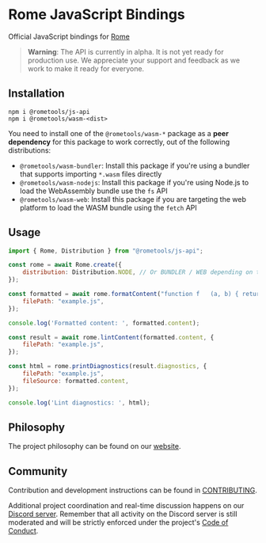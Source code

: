 # Rome JavaScript Bindings

Official JavaScript bindings for [Rome](https://rome.tools/)

> **Warning**:
> The API is currently in alpha. It is not yet ready for production use. We appreciate your support and feedback as we work to make it ready for everyone.

## Installation

```shell
npm i @rometools/js-api
npm i @rometools/wasm-<dist>
```

You need to install one of the `@rometools/wasm-*` package as a **peer dependency** for this package to work correctly, out of the following distributions:
- `@rometools/wasm-bundler`: Install this package if you're using a bundler that supports importing `*.wasm` files directly
- `@rometools/wasm-nodejs`: Install this package if you're using Node.js to load the WebAssembly bundle use the `fs` API
- `@rometools/wasm-web`: Install this package if you are targeting the web platform to load the WASM bundle using the `fetch` API

## Usage

```js
import { Rome, Distribution } from "@rometools/js-api";

const rome = await Rome.create({
	distribution: Distribution.NODE, // Or BUNDLER / WEB depending on the distribution package you've installed
});

const formatted = await rome.formatContent("function f   (a, b) { return a == b; }", {
	filePath: "example.js",
});

console.log('Formatted content: ', formatted.content);

const result = await rome.lintContent(formatted.content, {
	filePath: "example.js",
});

const html = rome.printDiagnostics(result.diagnostics, {
	filePath: "example.js",
	fileSource: formatted.content,
});

console.log('Lint diagnostics: ', html);
```

## Philosophy

The project philosophy can be found on our [website](https://docs.rome.tools/internals/philosophy/).

## Community

Contribution and development instructions can be found in [CONTRIBUTING](../../CONTRIBUTING.md).

Additional project coordination and real-time discussion happens on our [Discord server](https://discord.gg/rome). Remember that all activity on the Discord server is still moderated and will be strictly enforced under the project's [Code of Conduct](../../CODE_OF_CONDUCT.md).
